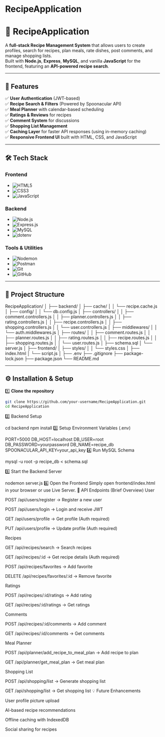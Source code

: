 # RecipeApplication

# 🍲 RecipeApplication

A **full-stack Recipe Management System** that allows users to create profiles, search for recipes, plan meals, rate dishes, post comments, and manage shopping lists.  
Built with **Node.js**, **Express**, **MySQL**, and vanilla **JavaScript** for the frontend, featuring an **API-powered recipe search**.

---

## 🌟 Features

✅ **User Authentication** (JWT-based)  
✅ **Recipe Search & Filters** (Powered by Spoonacular API)  
✅ **Meal Planner** with calendar-based scheduling  
✅ **Ratings & Reviews** for recipes  
✅ **Comment System** for discussions  
✅ **Shopping List Management**  
✅ **Caching Layer** for faster API responses (using in-memory caching)  
✅ **Responsive Frontend UI** built with HTML, CSS, and JavaScript

---

## 🛠 Tech Stack

### **Frontend**

- ![HTML5](https://img.shields.io/badge/HTML5-E34F26?logo=html5&logoColor=white)
- ![CSS3](https://img.shields.io/badge/CSS3-1572B6?logo=css3&logoColor=white)
- ![JavaScript](https://img.shields.io/badge/JavaScript-F7DF1E?logo=javascript&logoColor=black)

### **Backend**

- ![Node.js](https://img.shields.io/badge/Node.js-339933?logo=node.js&logoColor=white)
- ![Express.js](https://img.shields.io/badge/Express.js-000000?logo=express&logoColor=white)
- ![MySQL](https://img.shields.io/badge/MySQL-4479A1?logo=mysql&logoColor=white)
- ![dotenv](https://img.shields.io/badge/dotenv-000000?logo=dotenv&logoColor=white)

### **Tools & Utilities**

- ![Nodemon](https://img.shields.io/badge/Nodemon-76D04B?logo=nodemon&logoColor=white)
- ![Postman](https://img.shields.io/badge/Postman-FF6C37?logo=postman&logoColor=white)
- ![Git](https://img.shields.io/badge/Git-F05032?logo=git&logoColor=white)
- ![GitHub](https://img.shields.io/badge/GitHub-181717?logo=github&logoColor=white)

---

## 📂 Project Structure

RecipeApplication/
│
├── backend/
│ ├── cache/
│ │ └── recipe.cache.js
│ ├── config/
│ │ └── db.config.js
│ ├── controllers/
│ │ ├── comment.controllers.js
│ │ ├── planner.controllers.js
│ │ ├── rating.controllers.js
│ │ ├── recipe.controllers.js
│ │ ├── shopping.controllers.js
│ │ └── user.controllers.js
│ ├── middlewares/
│ │ └── auth.middlewares.js
│ ├── routes/
│ │ ├── comment.routes.js
│ │ ├── planner.routes.js
│ │ ├── rating.routes.js
│ │ ├── recipe.routes.js
│ │ ├── shopping.routes.js
│ │ └── user.routes.js
│ ├── schema.sql
│ └── server.js
│
├── frontend/
│ ├── styles/
│ │ └── styles.css
│ ├── index.html
│ └── script.js
│
├── .env
├── .gitignore
├── package-lock.json
├── package.json
└── README.md

---

## ⚙️ Installation & Setup

1️⃣ **Clone the repository**

```bash
git clone https://github.com/your-username/RecipeApplication.git
cd RecipeApplication
```

2️⃣ Backend Setup

cd backend
npm install
3️⃣ Setup Environment Variables (.env)

PORT=5000
DB_HOST=localhost
DB_USER=root
DB_PASSWORD=yourpassword
DB_NAME=recipe_db
SPOONACULAR_API_KEY=your_api_key
4️⃣ Run MySQL Schema

mysql -u root -p recipe_db < schema.sql

5️⃣ Start the Backend Server

nodemon server.js
6️⃣ Open the Frontend
Simply open frontend/index.html in your browser or use Live Server.
📡 API Endpoints (Brief Overview)
User

POST /api/users/register → Register a new user

POST /api/users/login → Login and receive JWT

GET /api/users/profile → Get profile (Auth required)

PUT /api/users/profile → Update profile (Auth required)

Recipes

GET /api/recipes/search → Search recipes

GET /api/recipes/:id → Get recipe details (Auth required)

POST /api/recipes/favorites → Add favorite

DELETE /api/recipes/favorites/:id → Remove favorite

Ratings

POST /api/recipes/:id/ratings → Add rating

GET /api/recipes/:id/ratings → Get ratings

Comments

POST /api/recipes/:id/comments → Add comment

GET /api/recipes/:id/comments → Get comments

Meal Planner

POST /api/planner/add_recipe_to_meal_plan → Add recipe to plan

GET /api/planner/get_meal_plan → Get meal plan

Shopping List

POST /api/shopping/list → Generate shopping list

GET /api/shopping/list → Get shopping list
💡 Future Enhancements

User profile picture upload

AI-based recipe recommendations

Offline caching with IndexedDB

Social sharing for recipes
